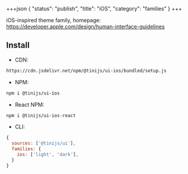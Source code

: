 +++json
{
  "status": "publish",
  "title": "iOS",
  "category": "families"
}
+++

iOS-inspired theme family, homepage: <https://developer.apple.com/design/human-interface-guidelines>

## Install

- CDN:

```txt
https://cdn.jsdelivr.net/npm/@tinijs/ui-ios/bundled/setup.js
```

- NPM:

```bash
npm i @tinijs/ui-ios
```

- React NPM:

```bash
npm i @tinijs/ui-ios-react
```

- CLI:

```js
{
  sources: ['@tinijs/ui'],
  families: {
    ios: ['light', 'dark'],
  }
}
```
